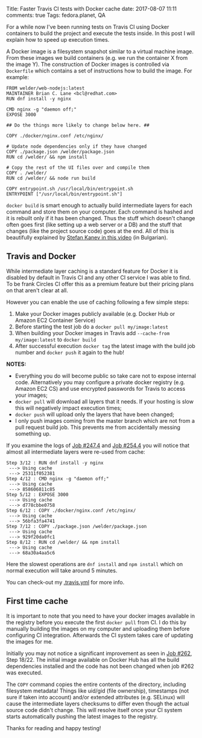 Title: Faster Travis CI tests with Docker cache
date: 2017-08-07 11:11
comments: true
Tags: fedora.planet, QA

For a while now I've been running tests on Travis CI using Docker
containers to build the project and execute the tests inside. In this
post I will explain how to speed up execution times.

A Docker image is a filesystem snapshot similar to a virtual machine
image. From these images we build containers (e.g. we run the container X
from the image Y). The construction of Docker images is controlled via
`Dockerfile` which contains a set of instructions how to build the image.
For example:

    FROM welder/web-nodejs:latest
    MAINTAINER Brian C. Lane <bcl@redhat.com>
    RUN dnf install -y nginx
    
    CMD nginx -g "daemon off;"
    EXPOSE 3000
    
    ## Do the things more likely to change below here. ##
    
    COPY ./docker/nginx.conf /etc/nginx/
    
    # Update node dependencies only if they have changed
    COPY ./package.json /welder/package.json
    RUN cd /welder/ && npm install
    
    # Copy the rest of the UI files over and compile them
    COPY . /welder/
    RUN cd /welder/ && node run build
    
    COPY entrypoint.sh /usr/local/bin/entrypoint.sh
    ENTRYPOINT ["/usr/local/bin/entrypoint.sh"]


`docker build` is smart enough to actually build intermediate layers for each
command and store them on your computer. Each command is hashed and it is rebuilt
only if it has been changed. Thus the stuff which doesn't change often goes first
(like setting up a web server or a DB) and the stuff that changes (like the project source code)
goes at the end. All of this is beautifully explained by [Stefan Kanev in
this video](https://www.youtube.com/watch?v=3a0gVrfmWC8) (in Bulgarian).

Travis and Docker
-----------------

While intermediate layer caching is a standard feature for Docker it is disabled
by default in Travis CI and any other CI service I was able to find. To be frank
Circles CI offer this as a premium feature but their pricing plans on that aren't
clear at all.

However you can enable the use of caching following a few simple steps:

1. Make your Docker images publicly available (e.g. Docker Hub or Amazon EC2 Container Service)
2. Before starting the test job do a `docker pull my/image:latest`
3. When building your Docker images in Travis add `--cache-from my/image:latest` to `docker build`
4. After successful execution `docker tag` the latest image with the build job number and
   `docker push` it again to the hub!

**NOTES:**

- Everything you do will become public so take care not to expose internal code.
  Alternatively you may configure a private docker registry (e.g. Amazon EC2 CS)
  and use encrypted passwords for Travis to access your images;
- `docker pull` will download all layers that it needs. If your hosting is slow
  this will negatively impact execution times;
- `docker push` will upload only the layers that have been changed;
- I only push images coming from the master branch which are not from a pull request
  build job. This prevents me from accidentally messing something up.


If you examine the logs of [Job #247.4](https://travis-ci.org/weldr/welder-web/jobs/260970675)
and [Job #254.4](https://travis-ci.org/weldr/welder-web/jobs/261732264) you will notice
that almost all intermediate layers were re-used from cache:

    Step 3/12 : RUN dnf install -y nginx
     ---> Using cache
     ---> 25311f052381
    Step 4/12 : CMD nginx -g "daemon off;"
     ---> Using cache
     ---> 858606811c85
    Step 5/12 : EXPOSE 3000
     ---> Using cache
     ---> d778cbbe0758
    Step 6/12 : COPY ./docker/nginx.conf /etc/nginx/
     ---> Using cache
     ---> 56bfa3fa4741
    Step 7/12 : COPY ./package.json /welder/package.json
     ---> Using cache
     ---> 929f20da0fc1
    Step 8/12 : RUN cd /welder/ && npm install
     ---> Using cache
     ---> 68a30a4aa5c6

Here the slowest operations are `dnf install` and `npm install` which on normal execution
will take around 5 minutes.

You can check-out my
[.travis.yml](https://github.com/weldr/welder-web/blob/master/.travis.yml) for more info.

First time cache
----------------

It is important to note that you need to have your docker images available in the
registry before you execute the first `docker pull` from CI. I do this by manually building
the images on my computer and uploading them before configuring CI integration. Afterwards
the CI system takes care of updating the images for me.

Initially you may not notice a significant improvement as seen in
[Job #262](https://travis-ci.org/weldr/bdcs-api-rs/builds/261510313), Step 18/22.
The initial image available on Docker Hub has all the build dependencies installed
and the code has not been changed when job #262 was executed.

The `COPY` command copies the entire contents of the directory, including filesystem metadata!
Things like uid/gid (file ownership), timestamps (not sure if taken into account)
and/or extended attributes (e.g. SELinux)
will cause the intermediate layers checksums to differ even though the actual
source code didn't change. This will resolve itself once your CI system starts automatically
pushing the latest images to the registry.




Thanks for reading and happy testing!
